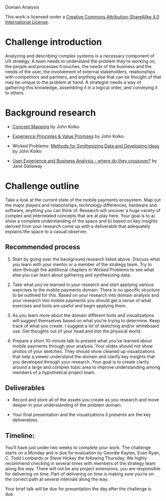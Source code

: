 Domain Analysis

This work is licensed under a [Creative Commons Attribution-ShareAlike 4.0 International License](http://creativecommons.org/licenses/by-sa/4.0/).

# Challenge introduction

Analyzing and describing complex systems is a necessary component of UX strategy. A team needs to understand the problem they’re working on, the people and processes it touches, the needs of the business and the needs of the user, the involvement of external stakeholders, relationships with competitors and partners, and anything else that can be thought of that may be unique to the problem at hand. A strategist needs a way of gathering this knowledge, assembling it in a logical order, and conveying it to others.

# Background research

* [Concept Mapping](http://library.ac4d.com/d/AC4D_designlibrary_ConceptMapping.pdf) by John Kolko

* [Experience Principles & Value Promises](http://library.ac4d.com/d/AC4D_designlibrary_Experience_principles_value_promise.pdf) by John Kolko

* Wicked Problems: [Methods for Synthesizing Data and Developing Ideas](https://www.wickedproblems.com/5_methods_for_synthesis.php) by John Kolko

* [User Experience and Business Analysis - where do they crossover?](http://jane.dallaway.com/user-experience-and-business-analysis/) by Jane Dallaway

# Challenge outline

Take a look at the current state of the mobile payments ecosystem. Map out the major players and relationships, technology differences, hardware and software, anything you can think of. Research will uncover a huge variety of complex and interrelated concepts that are at play here. Your goal is to a) show a complete understanding of the space and b) based on key insights derived from your research come up with a deliverable that adequately explains the space to a casual observer.

## Recommended process

1. Start by going over the background research listed above. Discuss what you learn with your mentor or a member of the strategy team. Try to skim through the additional chapters in Wicked Problems to see what else you can learn about gathering and synthesizing data.

2. Take what you’ve learned in your research and start applying various exercises to the mobile payments domain. There is no specific structure to be outlined for this. Based on your research into domain analysis and your research into mobile payments you should get a sense of what exercises and tools are useful and begin applying them.

3. As you learn more about the domain different tools and visualizations will suggest themselves based on what you’re trying to determine. Keep track of what you create. I suggest a lot of sketching and/or whiteboard use. Get thoughts out of your head and into the physical world. 

4. Prepare a short 10-minute talk to present what you’ve learned about mobile payments through your analysis. Your slides should not show photos of your sketches. They should show cleaned up visualizations that help a viewer understand the domain and clarify key insights that you developed through your research. Your goal is to create clarity around a large and complex topic area to improve understanding among members of a hypothetical project team.

## Deliverables

* Record and store all of the assets you create as you research and move deeper in your understanding of the problem domain.

* Your final presentation and the visualizations it presents are the key deliverables.

## Timeline:

You’ll have just under two weeks to complete your work. The challenge starts on a Monday and is due for evaluation by Geordie Kaytes, Evan Ryan, C. Todd Lombardo or Steve Hickey the following Thursday. We highly recommend checking in several times with members of the strategy team along the way. There will not be any project extensions, you are responsible for delivering on time. Part of delivering on time is making sure you’re on the correct path at several intervals along the way.

Your brief talk will be due for presentation the day after the challenge is due.

